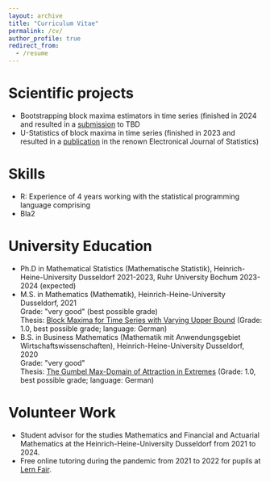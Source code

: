 ```yaml
---
layout: archive
title: "Curriculum Vitae"
permalink: /cv/
author_profile: true
redirect_from:
  - /resume
---
```




Scientific projects
======
* Bootstrapping block maxima estimators in time series (finished in 2024 and resulted in a [submission](../_publications/extremes_bootstrap.md) to TBD
* U-Statistics of block maxima in time series (finished in 2023 and resulted in a [publication](../_publications/extreme_u_stats.md) in the renown Electronical Journal of Statistics)


Skills
======
* R: Experience of 4 years working with the statistical programming language comprising
* Bla2

University Education
======
* Ph.D in Mathematical Statistics (Mathematische Statistik), Heinrich-Heine-University Dusseldorf 2021-2023, Ruhr University Bochum 2023-2024 (expected)
* M.S. in Mathematics (Mathematik), Heinrich-Heine-University Dusseldorf, 2021 \
 Grade: "very good" (best possible grade)\
 Thesis: [Block Maxima for Time Series with Varying Upper Bound](../files/ma_staud.pdf) (Grade: 1.0, best possible grade; language: German)
* B.S. in Business Mathematics (Mathematik mit Anwendungsgebiet Wirtschaftswissenschaften), Heinrich-Heine-University Dusseldorf, 2020 \
 Grade: "very good" \
 Thesis: [The Gumbel Max-Domain of Attraction in Extremes](../files/ba_staud.pdf) (Grade: 1.0, best possible grade; language: German)

Volunteer Work
=====
* Student advisor for the studies Mathematics and Financial and Actuarial Mathematics at the Heinrich-Heine-University Dusseldorf from 2021 to 2024.
* Free online tutoring during the pandemic from 2021 to 2022 for pupils at [Lern Fair](https://www.lern-fair.de/).
